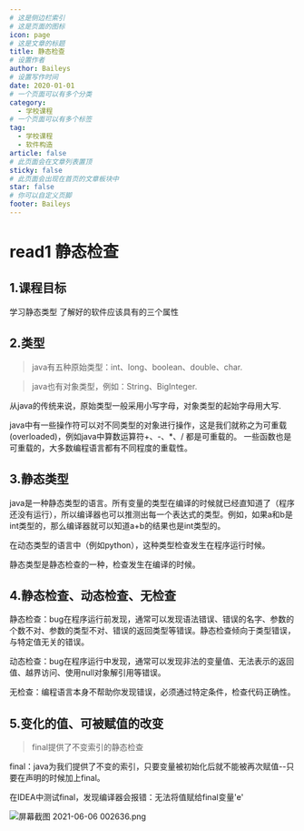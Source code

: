 ```yaml
---
# 这是侧边栏索引
# 这是页面的图标
icon: page
# 这是文章的标题
title: 静态检查
# 设置作者
author: Baileys
# 设置写作时间
date: 2020-01-01
# 一个页面可以有多个分类
category:
  - 学校课程
# 一个页面可以有多个标签
tag:
  - 学校课程
  - 软件构造
article: false
# 此页面会在文章列表置顶
sticky: false
# 此页面会出现在首页的文章板块中
star: false
# 你可以自定义页脚
footer: Baileys
---
```


# read1 静态检查

## 1.课程目标
学习静态类型
了解好的软件应该具有的三个属性

## 2.类型

>java有五种原始类型：int、long、boolean、double、char.

>java也有对象类型，例如：String、BigInteger.

从java的传统来说，原始类型一般采用小写字母，对象类型的起始字母用大写.

java中有一些操作符可以对不同类型的对象进行操作，这是我们就称之为可重载(overloaded)，例如java中算数运算符+、-、*、/ 都是可重载的。
一些函数也是可重载的，大多数编程语言都有不同程度的重载性。


## 3.静态类型

java是一种静态类型的语言。所有变量的类型在编译的时候就已经直知道了（程序还没有运行），所以编译器也可以推测出每一个表达式的类型。例如，如果a和b是int类型的，那么编译器就可以知道a+b的结果也是int类型的。

在动态类型的语言中（例如python），这种类型检查发生在程序运行时候。

静态类型是静态检查的一种，检查发生在编译的时候。

## 4.静态检查、动态检查、无检查

静态检查：bug在程序运行前发现，通常可以发现语法错误、错误的名字、参数的个数不对、参数的类型不对、错误的返回类型等错误。静态检查倾向于类型错误，与特定值无关的错误。

动态检查：bug在程序运行中发现，通常可以发现非法的变量值、无法表示的返回值、越界访问、使用null对象解引用等错误。

无检查：编程语言本身不帮助你发现错误，必须通过特定条件，检查代码正确性。

## 5.变化的值、可被赋值的改变
>final提供了不变索引的静态检查

final：java为我们提供了不变的索引，只要变量被初始化后就不能被再次赋值--只要在声明的时候加上final。

在IDEA中测试final，发现编译器会报错：无法将值赋给final变量'e'

![屏幕截图 2021-06-06 002636.png](https://i.loli.net/2021/06/06/YReU8F1HbCds9Kt.png)




